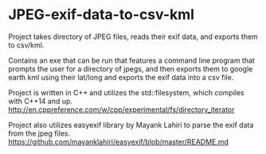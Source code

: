 # JPEG-exif-data-to-csv-kml
Project takes directory of JPEG files, reads their exif data, and exports them to csv/kml.

Contains an exe that can be run that features a command line program that prompts the user
for a directory of jpegs, and then exports them to google earth kml using their lat/long
and exports the exif data into a csv file.

Project is written in C++ and utilizes the std::filesystem, which compiles with C++14 and up.
http://en.cppreference.com/w/cpp/experimental/fs/directory_iterator

Project also utilizes easyexif library by Mayank Lahiri to parse the exif data from the jpeg
files.
https://github.com/mayanklahiri/easyexif/blob/master/README.md
